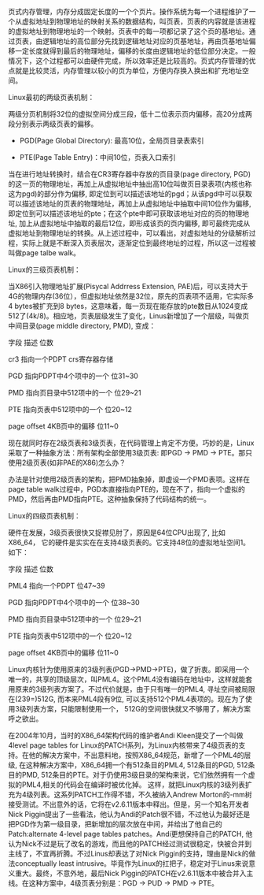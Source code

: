 页式内存管理，内存分成固定长度的一个个页片。操作系统为每一个进程维护了一个从虚拟地址到物理地址的映射关系的数据结构，叫页表，页表的内容就是该进程的虚拟地址到物理地址的一个映射。页表中的每一项都记录了这个页的基地址。通过页表，由逻辑地址的高位部分先找到逻辑地址对应的页基地址，再由页基地址偏移一定长度就得到最后的物理地址，偏移的长度由逻辑地址的低位部分决定。一般情况下，这个过程都可以由硬件完成，所以效率还是比较高的。页式内存管理的优点就是比较灵活，内存管理以较小的页为单位，方便内存换入换出和扩充地址空间。

Linux最初的两级页表机制：

两级分页机制将32位的虚拟空间分成三段，低十二位表示页内偏移，高20分成两段分别表示两级页表的偏移。

* PGD(Page Global Directory): 最高10位，全局页目录表索引

* PTE(Page Table Entry)：中间10位，页表入口索引

当在进行地址转换时，结合在CR3寄存器中存放的页目录(page directory, PGD)的这一页的物理地址，再加上从虚拟地址中抽出高10位叫做页目录表项(内核也称这为pgd)的部分作为偏移, 即定位到可以描述该地址的pgd；从该pgd中可以获取可以描述该地址的页表的物理地址，再加上从虚拟地址中抽取中间10位作为偏移, 即定位到可以描述该地址的pte；在这个pte中即可获取该地址对应的页的物理地址, 加上从虚拟地址中抽取的最后12位，即形成该页的页内偏移, 即可最终完成从虚拟地址到物理地址的转换。从上述过程中，可以看出，对虚拟地址的分级解析过程，实际上就是不断深入页表层次，逐渐定位到最终地址的过程，所以这一过程被叫做page talbe walk。


Linux的三级页表机制：

当X86引入物理地址扩展(Pisycal Addrress Extension, PAE)后，可以支持大于4G的物理内存(36位），但虚拟地址依然是32位，原先的页表项不适用，它实际多4 bytes被扩充到8 bytes，这意味着，每一页现在能存放的pte数目从1024变成512了(4k/8)。相应地，页表层级发生了变化，Linus新增加了一个层级，叫做页中间目录(page middle directory, PMD), 变成：

字段      描述            位数

cr3      指向一个PDPT      crs寄存器存储

PGD    指向PDPT中4个项中的一个  位31~30

PMD    指向页目录中512项中的一个  位29~21

PTE      指向页表中512项中的一个  位20~12

page offset  4KB页中的偏移      位11~0

现在就同时存在2级页表和3级页表，在代码管理上肯定不方便。巧妙的是，Linux采取了一种抽象方法：所有架构全部使用3级页表: 即PGD -> PMD -> PTE。那只使用2级页表(如非PAE的X86)怎么办？

办法是针对使用2级页表的架构，把PMD抽象掉，即虚设一个PMD表项。这样在page table walk过程中，PGD本直接指向PTE的，现在不了，指向一个虚拟的PMD，然后再由PMD指向PTE。这种抽象保持了代码结构的统一。


Linux的四级页表机制：

硬件在发展，3级页表很快又捉襟见肘了，原因是64位CPU出现了, 比如X86_64， 它的硬件是实实在在支持4级页表的。它支持48位的虚拟地址空间1。如下：

字段            描述                        位数

PML4        指向一个PDPT            位47~39

PGD        指向PDPT中4个项中的一个    位38~30

PMD        指向页目录中512项中的一个    位29~21

PTE            指向页表中512项中的一个    位20~12

page offset    4KB页中的偏移            位11~0


Linux内核针为使用原来的3级列表(PGD->PMD->PTE)，做了折衷。即采用一个唯一的，共享的顶级层次，叫PML4。这个PML4没有编码在地址中，这样就能套用原来的3级列表方案了。不过代价就是，由于只有唯一的PML4, 寻址空间被局限在(239=)512G, 而本来PML4段有9位, 可以支持512个PML4表项的。现在为了使用3级列表方案，只能限制使用一个， 512G的空间很快就又不够用了，解决方案呼之欲出。

在2004年10月，当时的X86_64架构代码的维护者Andi Kleen提交了一个叫做4level page tables for Linux的PATCH系列，为Linux内核带来了4级页表的支持。在他的解决方案中，不出意料地，按照X86_64规范，新增了一个PML4的层级, 在这种解决方案中，X86_64拥一个有512条目的PML4, 512条目的PGD, 512条目的PMD, 512条目的PTE。对于仍使用3级目录的架构来说，它们依然拥有一个虚拟的PML4,相关的代码会在编译时被优化掉。 这样，就把Linux内核的3级列表扩充为4级列表。这系列PATCH工作得不错，不久被纳入Andrew Morton的-mm树接受测试。不出意外的话，它将在v2.6.11版本中释出。但是，另一个知名开发者Nick Piggin提出了一些看法，他认为Andi的Patch很不错，不过他认为最好还是把PGD作为第一级目录，把新增加的层次放在中间，并给出了他自己的Patch:alternate 4-level page tables patches。Andi更想保持自己的PATCH, 他认为Nick不过是玩了改名的游戏，而且他的PATCH经过测试很稳定，快被合并到主线了，不宜再折腾。不过Linus却表达了对Nick Piggin的支持，理由是Nick的做法conceptually least intrusive。毕竟作为Linux的扛把子，稳定对于Linus来说意义重大。最终，不意外地，最后Nick Piggin的PATCH在v2.6.11版本中被合并入主线。在这种方案中，4级页表分别是：PGD -> PUD -> PMD -> PTE。
